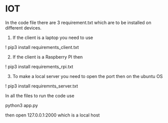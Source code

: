 # IOT
In the code file there are 3 requirement.txt which are to be installed on different devices.
1) If the client is a laptop you need to use 

! pip3 install requirements_client.txt

2) If the client is a Raspberry PI then 

! pip3 install requirements_rpi.txt

3) To make a local server you need to open the port then on the ubuntu OS

! pip3 install requiremnts_server.txt


In all the files to run the code use 

python3 app.py

then open 127.0.0.1:2000 which is a local host
